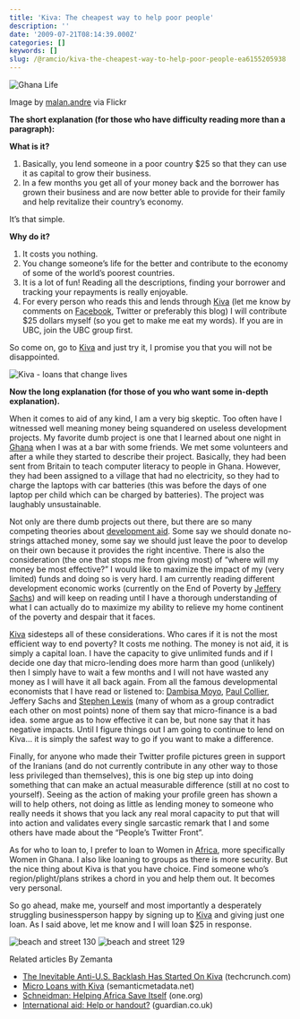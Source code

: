 ```yaml
---
title: 'Kiva: The cheapest way to help poor people'
description: ''
date: '2009-07-21T08:14:39.000Z'
categories: []
keywords: []
slug: /@ramcio/kiva-the-cheapest-way-to-help-poor-people-ea6155205938
---
```


![Ghana Life](https://cdn-images-1.medium.com/max/800/0*sYJ5FbKLXVzSOc52.jpg)

Image by [malan.andre](http://www.flickr.com/photos/23623558@N04/2288819201) via Flickr

**The short explanation (for those who have difficulty reading more than a paragraph):**

**What is it?**

1.  Basically, you lend someone in a poor country $25 so that they can use it as capital to grow their business.
2.  In a few months you get all of your money back and the borrower has grown their business and are now better able to provide for their family and help revitalize their country’s economy.

It’s that simple.

**Why do it?**

1.  It costs you nothing.
2.  You change someone’s life for the better and contribute to the economy of some of the world’s poorest countries.
3.  It is a lot of fun! Reading all the descriptions, finding your borrower and tracking your repayments is really enjoyable.
4.  For every person who reads this and lends through [Kiva](http://kiva.org/ "Kiva") (let me know by comments on [Facebook](http://facebook.com/ "Facebook"), Twitter or preferably this blog) I will contribute $25 dollars myself (so you get to make me eat my words). If you are in UBC, join the UBC group first.

So come on, go to [Kiva](http://kiva.org) and just try it, I promise you that you will not be disappointed.

![Kiva - loans that change lives](https://cdn-images-1.medium.com/max/800/0*NGvzz-vFRb_64YZO.png)

**Now the long explanation (for those of you who want some in-depth explanation).**

When it comes to aid of any kind, I am a very big skeptic. Too often have I witnessed well meaning money being squandered on useless development projects. My favorite dumb project is one that I learned about one night in [Ghana](http://en.wikipedia.org/wiki/Ghana) when I was at a bar with some friends. We met some volunteers and after a while they started to describe their project. Basically, they had been sent from Britain to teach computer literacy to people in Ghana. However, they had been assigned to a village that had no electricity, so they had to charge the laptops with car batteries (this was before the days of one laptop per child which can be charged by batteries). The project was laughably unsustainable.

Not only are there dumb projects out there, but there are so many competing theories about [development aid](http://en.wikipedia.org/wiki/Development_aid "Development aid"). Some say we should donate no-strings attached money, some say we should just leave the poor to develop on their own because it provides the right incentive. There is also the consideration (the one that stops me from giving most) of “where will my money be most effective?” I would like to maximize the impact of my (very limited) funds and doing so is very hard. I am currently reading different development economic works (currently on the End of Poverty by [Jeffery Sachs](http://en.wikipedia.org/wiki/Jeffrey_Sachs "Jeffrey Sachs")) and will keep on reading until I have a thorough understanding of what I can actually do to maximize my ability to relieve my home continent of the poverty and despair that it faces.

[Kiva](http://kiva.org "Kiva") sidesteps all of these considerations. Who cares if it is not the most efficient way to end poverty? It costs me nothing. The money is not aid, it is simply a capital loan. I have the capacity to give unlimited funds and if I decide one day that micro-lending does more harm than good (unlikely) then I simply have to wait a few months and I will not have wasted any money as I will have it all back again. From all the famous developmental economists that I have read or listened to: [Dambisa Moyo](http://en.wikipedia.org/wiki/Dambisa_Moyo "Dambisa Moyo"), [Paul Collier](http://en.wikipedia.org/wiki/Paul_Collier "Paul Collier"), Jeffery Sachs and [Stephen Lewis](http://en.wikipedia.org/wiki/Stephen_Lewis "Stephen Lewis") (many of whom as a group contradict each other on most points) none of them say that micro-finance is a bad idea. some argue as to how effective it can be, but none say that it has negative impacts. Until I figure things out I am going to continue to lend on Kiva… it is simply the safest way to go if you want to make a difference.

Finally, for anyone who made their Twitter profile pictures green in support of the Iranians (and do not currently contribute in any other way to those less privileged than themselves), this is one big step up into doing something that can make an actual measurable difference (still at no cost to yourself). Seeing as the action of making your profile green has shown a will to help others, not doing as little as lending money to someone who really needs it shows that you lack any real moral capacity to put that will into action and validates every single sarcastic remark that I and some others have made about the “People’s Twitter Front”.

As for who to loan to, I prefer to loan to Women in [Africa](http://en.wikipedia.org/wiki/Africa "Africa"), more specifically Women in Ghana. I also like loaning to groups as there is more security. But the nice thing about Kiva is that you have choice. Find someone who’s region/plight/plans strikes a chord in you and help them out. It becomes very personal.

So go ahead, make me, yourself and most importantly a desperately struggling businessperson happy by signing up to [Kiva](http://kiva.org "Kiva") and giving just one loan. As I said above, let me know and I will loan $25 in response.

![beach and street 130](https://cdn-images-1.medium.com/max/800/0*UzI4Zh30PmVmbrCB.jpg)
![beach and street 129](https://cdn-images-1.medium.com/max/800/0*C6NVL6fDXLbHihB5.jpg)

Related articles By Zemanta

*   [The Inevitable Anti-U.S. Backlash Has Started On Kiva](http://www.techcrunch.com/2009/07/03/the-inevitable-anti-us-backlash-has-started-on-kiva/) (techcrunch.com)
*   [Micro Loans with Kiva](http://www.semanticmetadata.net/2009/05/28/micro-loans-with-kiva/) (semanticmetadata.net)
*   [Schneidman: Helping Africa Save Itself](http://www.one.org/blog/2009/06/30/schneidman-helping-africa-save-itself/) (one.org)
*   [International aid: Help or handout?](http://r.zemanta.com/?u=http%3A//www.guardian.co.uk/commentisfree/2009/may/30/international-aid-moyo-africa&a=5291768&rid=1cdbae43-df40-4126-ad8a-f26031a1852e&e=deda336884576e27543ed475a364e538) (guardian.co.uk)